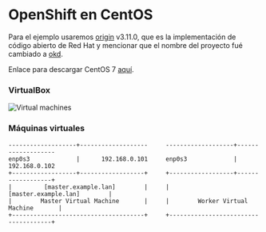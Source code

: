 # OpenShift en CentOS
Para el ejemplo usaremos [origin](https://github.com/openshift/origin) v3.11.0, que es la implementación de código abierto de Red Hat y mencionar que el nombre del proyecto fué cambiado a [okd](https://github.com/okd-project/okd).

Enlace para descargar CentOS 7 [aquí](https://archive.org/download/cent-os-7-dvd-x8664/CentOS-7-x86_64-DVD-2009.iso).



### VirtualBox
![Virtual machines](https://user-images.githubusercontent.com/74718043/236634207-5de3d406-1455-42d8-b53c-3e2cbbdc515d.png)

### Máquinas virtuales

```
-------------------+-------------------     -------------------+-------------------
enp0s3             |      192.168.0.101     enp0s3             |      192.168.0.102
+------------------+------------------+     +------------------+------------------+
|         [master.example.lan]        |     |         [master.example.lan]        |
|        Master Virtual Machine       |     |        Worker Virtual Machine       |
+-------------------------------------+     +-------------------------------------+
```

